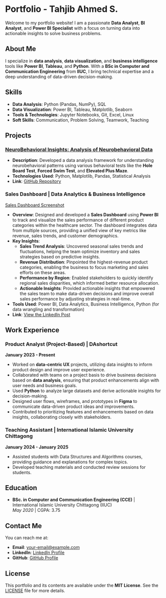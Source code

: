 # Portfolio - Tahjib Ahmed S.

Welcome to my portfolio website! I am a passionate **Data Analyst**, **BI Analyst**, and **Power BI Specialist** with a focus on turning data into actionable insights to solve business problems.

## About Me

I specialize in **data analysis**, **data visualization**, and **business intelligence** tools like **Power BI**, **Tableau**, and **Python**. With a **BSc in Computer and Communication Engineering** from **IIUC**, I bring technical expertise and a deep understanding of data-driven decision-making.

## Skills

- **Data Analysis**: Python (Pandas, NumPy), SQL
- **Data Visualization**: Power BI, Tableau, Matplotlib, Seaborn
- **Tools & Technologies**: Jupyter Notebooks, Git, Excel, Linux
- **Soft Skills**: Communication, Problem Solving, Teamwork, Teaching

## Projects

### [NeuroBehavioral Insights: Analysis of Neurobehavioral Data](https://github.com/tahjib07/NeuroBehavioral-Insights)
- **Description**: Developed a data analysis framework for understanding neurobehavioral patterns using various behavioral tests like the **Hole Board Test**, **Forced Swim Test**, and **Elevated Plus Maze**.
- **Technologies Used**: Python, Matplotlib, Pandas, Statistical Analysis
- **Link**: [GitHub Repository](https://github.com/tahjib07/NeuroBehavioral-Insights)
### Sales Dashboard | Data Analytics & Business Intelligence  

[Sales Dashboard Screenshot](/assets/img/sales_dashboard.jpeg)  
- **Overview**: Designed and developed a **Sales Dashboard** using **Power BI** to track and visualize the sales performance of different product categories within the healthcare sector. The dashboard integrates data from multiple sources, providing a unified view of key metrics like revenue, sales trends, and customer demographics.
- **Key Insights**:  
  - **Sales Trend Analysis**: Uncovered seasonal sales trends and fluctuations, helping the team optimize inventory and sales strategies based on predictive insights.
  - **Revenue Distribution**: Pinpointed the highest-revenue product categories, enabling the business to focus marketing and sales efforts on these areas.
  - **Performance by Region**: Enabled stakeholders to quickly identify regional sales disparities, which informed better resource allocation.
  - **Actionable Insights**: Provided actionable insights that empowered the sales team to make data-driven decisions and improve overall sales performance by adjusting strategies in real-time.
- **Tools Used**: Power BI, Data Analytics, Business Intelligence, Python (for data wrangling and transformation)  
- **Link**: [View the LinkedIn Post](https://www.linkedin.com/posts/tahjib07_dataanalytics-salesdashboard-businessintelligence-activity-7255249037111537664-kT1R?utm_source=social_share_send&utm_medium=member_desktop_web&rcm=ACoAADGRFAkB598hY192a-Dn42XQJH-JRqGtv80)



## Work Experience

### Product Analyst (Project-Based) | DAshortcut  
**January 2023 - Present**  
- Worked on **data-centric UX** projects, utilizing data insights to inform product design and improve user experience.  
- Collaborated with teams on a project basis to drive business decisions based on **data analysis**, ensuring that product enhancements align with user needs and business goals.  
- Used **Python** to analyze large datasets and derive actionable insights for decision-making.  
- Designed user flows, wireframes, and prototypes in **Figma** to communicate data-driven product ideas and improvements.  
- Contributed to prioritizing features and enhancements based on data insights, collaborating closely with stakeholders.

### Teaching Assistant | International Islamic University Chittagong
**January 2024 - January 2025**
- Assisted students with Data Structures and Algorithms courses, providing guidance and explanations for complex topics.
- Developed teaching materials and conducted review sessions for students.

## Education

- **BSc. in Computer and Communication Engineering (CCE)** | International Islamic University Chittagong (IIUC)  
  _May 2020_ | CGPA: 3.75

## Contact Me

You can reach me at:

- **Email**: [your-email@example.com](mailto:tahjibahmedsiddique@gmail.com)
- **LinkedIn**: [LinkedIn Profile](https://www.linkedin.com/in/tahjib07)
- **GitHub**: [GitHub Profile](https://github.com/tahjib07)

## License

This portfolio and its contents are available under the **MIT License**. See the [LICENSE](LICENSE) file for more details.
